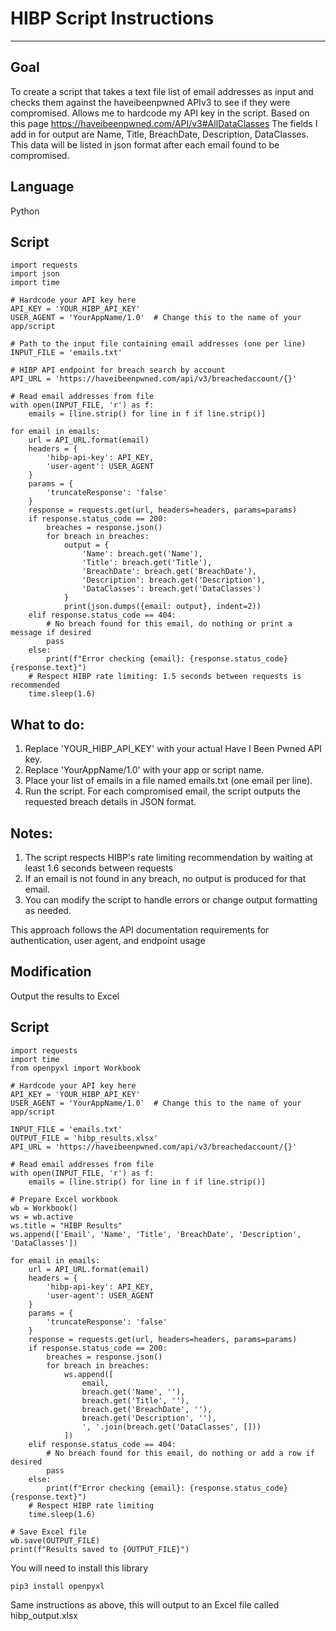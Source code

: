 # HIBP Script Instructions

***

## Goal
To create a script that takes a text file list of email addresses as input and checks them against the haveibeenpwned APIv3 to see if they were compromised. Allows me to hardcode my API key in the script. Based on this page https://haveibeenpwned.com/API/v3#AllDataClasses The fields I add in for output are Name, Title, BreachDate, Description, DataClasses. This data will be listed in json format after each email found to be compromised.

## Language
Python

## Script
```
import requests
import json
import time

# Hardcode your API key here
API_KEY = 'YOUR_HIBP_API_KEY'
USER_AGENT = 'YourAppName/1.0'  # Change this to the name of your app/script

# Path to the input file containing email addresses (one per line)
INPUT_FILE = 'emails.txt'

# HIBP API endpoint for breach search by account
API_URL = 'https://haveibeenpwned.com/api/v3/breachedaccount/{}'

# Read email addresses from file
with open(INPUT_FILE, 'r') as f:
    emails = [line.strip() for line in f if line.strip()]

for email in emails:
    url = API_URL.format(email)
    headers = {
        'hibp-api-key': API_KEY,
        'user-agent': USER_AGENT
    }
    params = {
        'truncateResponse': 'false'
    }
    response = requests.get(url, headers=headers, params=params)
    if response.status_code == 200:
        breaches = response.json()
        for breach in breaches:
            output = {
                'Name': breach.get('Name'),
                'Title': breach.get('Title'),
                'BreachDate': breach.get('BreachDate'),
                'Description': breach.get('Description'),
                'DataClasses': breach.get('DataClasses')
            }
            print(json.dumps({email: output}, indent=2))
    elif response.status_code == 404:
        # No breach found for this email, do nothing or print a message if desired
        pass
    else:
        print(f"Error checking {email}: {response.status_code} {response.text}")
    # Respect HIBP rate limiting: 1.5 seconds between requests is recommended
    time.sleep(1.6)
```

## What to do:
1. Replace 'YOUR_HIBP_API_KEY' with your actual Have I Been Pwned API key.
2. Replace 'YourAppName/1.0' with your app or script name.
3. Place your list of emails in a file named emails.txt (one email per line).
4. Run the script. For each compromised email, the script outputs the requested breach details in JSON format.

## Notes:
1. The script respects HIBP's rate limiting recommendation by waiting at least 1.6 seconds between requests
2. If an email is not found in any breach, no output is produced for that email.
3. You can modify the script to handle errors or change output formatting as needed.

This approach follows the API documentation requirements for authentication, user agent, and endpoint usage

## Modification
Output the results to Excel

## Script
```
import requests
import time
from openpyxl import Workbook

# Hardcode your API key here
API_KEY = 'YOUR_HIBP_API_KEY'
USER_AGENT = 'YourAppName/1.0'  # Change this to the name of your app/script

INPUT_FILE = 'emails.txt'
OUTPUT_FILE = 'hibp_results.xlsx'
API_URL = 'https://haveibeenpwned.com/api/v3/breachedaccount/{}'

# Read email addresses from file
with open(INPUT_FILE, 'r') as f:
    emails = [line.strip() for line in f if line.strip()]

# Prepare Excel workbook
wb = Workbook()
ws = wb.active
ws.title = "HIBP Results"
ws.append(['Email', 'Name', 'Title', 'BreachDate', 'Description', 'DataClasses'])

for email in emails:
    url = API_URL.format(email)
    headers = {
        'hibp-api-key': API_KEY,
        'user-agent': USER_AGENT
    }
    params = {
        'truncateResponse': 'false'
    }
    response = requests.get(url, headers=headers, params=params)
    if response.status_code == 200:
        breaches = response.json()
        for breach in breaches:
            ws.append([
                email,
                breach.get('Name', ''),
                breach.get('Title', ''),
                breach.get('BreachDate', ''),
                breach.get('Description', ''),
                ', '.join(breach.get('DataClasses', []))
            ])
    elif response.status_code == 404:
        # No breach found for this email, do nothing or add a row if desired
        pass
    else:
        print(f"Error checking {email}: {response.status_code} {response.text}")
    # Respect HIBP rate limiting
    time.sleep(1.6)

# Save Excel file
wb.save(OUTPUT_FILE)
print(f"Results saved to {OUTPUT_FILE}")
```

You will need to install this library
```
pip3 install openpyxl
```

Same instructions as above, this will output to an Excel file called hibp_output.xlsx
